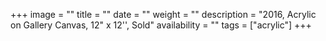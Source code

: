 +++
image = ""
title = ""
date = ""
weight = ""
description = "2016, Acrylic on Gallery Canvas, 12\" x 12'', Sold"
availability = ""
tags = ["acrylic"]
+++
